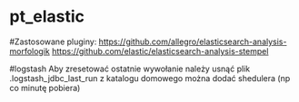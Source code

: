 # pt_elastic

#Zastosowane pluginy:
https://github.com/allegro/elasticsearch-analysis-morfologik
https://github.com/elastic/elasticsearch-analysis-stempel

#logstash
Aby zresetować ostatnie wywołanie należy usnąć plik .logstash_jdbc_last_run z katalogu domowego
można dodać shedulera (np co minutę pobiera)